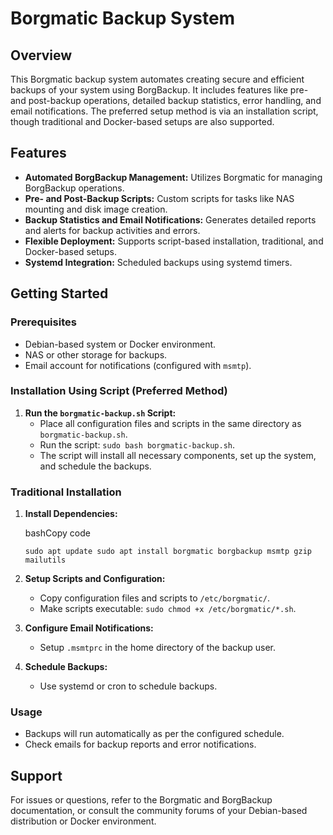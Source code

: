 
# Borgmatic Backup System

## Overview

This Borgmatic backup system automates creating secure and efficient backups of your system using BorgBackup. It includes features like pre- and post-backup operations, detailed backup statistics, error handling, and email notifications. The preferred setup method is via an installation script, though traditional and Docker-based setups are also supported.

## Features

-   **Automated BorgBackup Management:** Utilizes Borgmatic for managing BorgBackup operations.
-   **Pre- and Post-Backup Scripts:** Custom scripts for tasks like NAS mounting and disk image creation.
-   **Backup Statistics and Email Notifications:** Generates detailed reports and alerts for backup activities and errors.
-   **Flexible Deployment:** Supports script-based installation, traditional, and Docker-based setups.
-   **Systemd Integration:** Scheduled backups using systemd timers.

## Getting Started

### Prerequisites

-   Debian-based system or Docker environment.
-   NAS or other storage for backups.
-   Email account for notifications (configured with `msmtp`).

### Installation Using Script (Preferred Method)

1.  **Run the `borgmatic-backup.sh` Script:**
    -   Place all configuration files and scripts in the same directory as `borgmatic-backup.sh`.
    -   Run the script: `sudo bash borgmatic-backup.sh`.
    -   The script will install all necessary components, set up the system, and schedule the backups.

### Traditional Installation

1.  **Install Dependencies:**
    
    bashCopy code
    
    `sudo apt update sudo apt install borgmatic borgbackup msmtp gzip mailutils`
    
2.  **Setup Scripts and Configuration:**
    
    -   Copy configuration files and scripts to `/etc/borgmatic/`.
    -   Make scripts executable: `sudo chmod +x /etc/borgmatic/*.sh`.
3.  **Configure Email Notifications:**
    
    -   Setup `.msmtprc` in the home directory of the backup user.
4.  **Schedule Backups:**
    
    -   Use systemd or cron to schedule backups.

### Usage

-   Backups will run automatically as per the configured schedule.
-   Check emails for backup reports and error notifications.

## Support

For issues or questions, refer to the Borgmatic and BorgBackup documentation, or consult the community forums of your Debian-based distribution or Docker environment.